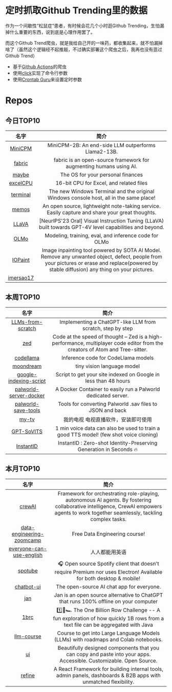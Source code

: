 # 定时抓取Github Trending里的数据

作为一个间歇性“松鼠症”患者，有时候会花几个小时逛Github Trending，生怕漏掉什么重要的东西，说到底是心理作用罢了。

而这个Github Trend爬虫，就是我给自己开的一味药，都收集起来，就不怕漏掉啥了（虽然这个逻辑经不起推敲，不过确实部署这个爬虫之后，我再也没有逛过Github Trend）

* 基于[Github Actions](https://docs.github.com/en/actions)的爬虫
* 使用[click](https://github.com/pallets/click)实现了命令行参数
* 使用[Crontab Guru](https://crontab.guru/)来设置定时参数

# Repos
## 今日TOP10 
<!-- START OF DAILY_TOP10_REPOS -->
| 名字 | 简介 |
| :----: | :----: |
| [MiniCPM](https://github.com/OpenBMB/MiniCPM) | MiniCPM-2B: An end-side LLM outperforms Llama2-13B. |
| [fabric](https://github.com/danielmiessler/fabric) | fabric is an open-source framework for augmenting humans using AI. |
| [maybe](https://github.com/maybe-finance/maybe) | The OS for your personal finances |
| [excelCPU](https://github.com/InkboxSoftware/excelCPU) | 16-bit CPU for Excel, and related files |
| [terminal](https://github.com/microsoft/terminal) | The new Windows Terminal and the original Windows console host, all in the same place! |
| [memos](https://github.com/usememos/memos) | An open source, lightweight note-taking service. Easily capture and share your great thoughts. |
| [LLaVA](https://github.com/haotian-liu/LLaVA) | [NeurIPS'23 Oral] Visual Instruction Tuning (LLaVA) built towards GPT-4V level capabilities and beyond. |
| [OLMo](https://github.com/allenai/OLMo) | Modeling, training, eval, and inference code for OLMo |
| [IOPaint](https://github.com/Sanster/IOPaint) | Image inpainting tool powered by SOTA AI Model. Remove any unwanted object, defect, people from your pictures or erase and replace(powered by stable diffusion) any thing on your pictures. |
| [imersao17](https://github.com/devfullcycle/imersao17) |  |
<!-- END OF DAILY_TOP10_REPOS -->

## 本周TOP10
<!-- START OF WEEKLY_TOP10_REPOS -->
| 名字 | 简介 |
| :----: | :----: |
| [LLMs-from-scratch](https://github.com/rasbt/LLMs-from-scratch) | Implementing a ChatGPT-like LLM from scratch, step by step |
| [zed](https://github.com/zed-industries/zed) | Code at the speed of thought – Zed is a high-performance, multiplayer code editor from the creators of Atom and Tree-sitter. |
| [codellama](https://github.com/facebookresearch/codellama) | Inference code for CodeLlama models |
| [moondream](https://github.com/vikhyat/moondream) | tiny vision language model |
| [google-indexing-script](https://github.com/goenning/google-indexing-script) | Script to get your site indexed on Google in less than 48 hours |
| [palworld-server-docker](https://github.com/thijsvanloef/palworld-server-docker) | A Docker Container to easily run a Palworld dedicated server. |
| [palworld-save-tools](https://github.com/cheahjs/palworld-save-tools) | Tools for converting Palworld .sav files to JSON and back |
| [my-tv](https://github.com/lizongying/my-tv) | 我的电视 电视直播软件，安装即可使用 |
| [GPT-SoVITS](https://github.com/RVC-Boss/GPT-SoVITS) | 1 min voice data can also be used to train a good TTS model! (few shot voice cloning) |
| [InstantID](https://github.com/InstantID/InstantID) | InstantID : Zero-shot Identity-Preserving Generation in Seconds 🔥 |
<!-- END OF WEEKLY_TOP10_REPOS -->

## 本月TOP10
<!-- START OF MONTHLY_TOP10_REPOS -->
| 名字 | 简介 |
| :----: | :----: |
| [crewAI](https://github.com/joaomdmoura/crewAI) | Framework for orchestrating role-playing, autonomous AI agents. By fostering collaborative intelligence, CrewAI empowers agents to work together seamlessly, tackling complex tasks. |
| [data-engineering-zoomcamp](https://github.com/DataTalksClub/data-engineering-zoomcamp) | Free Data Engineering course! |
| [everyone-can-use-english](https://github.com/xiaolai/everyone-can-use-english) | 人人都能用英语 |
| [spotube](https://github.com/KRTirtho/spotube) | 🎧 Open source Spotify client that doesn't require Premium nor uses Electron! Available for both desktop & mobile! |
| [chatbot-ui](https://github.com/mckaywrigley/chatbot-ui) | The open-source AI chat app for everyone. |
| [jan](https://github.com/janhq/jan) | Jan is an open source alternative to ChatGPT that runs 100% offline on your computer |
| [1brc](https://github.com/gunnarmorling/1brc) | 1️⃣🐝🏎️ The One Billion Row Challenge -- A fun exploration of how quickly 1B rows from a text file can be aggregated with Java |
| [llm-course](https://github.com/mlabonne/llm-course) | Course to get into Large Language Models (LLMs) with roadmaps and Colab notebooks. |
| [ui](https://github.com/shadcn-ui/ui) | Beautifully designed components that you can copy and paste into your apps. Accessible. Customizable. Open Source. |
| [refine](https://github.com/refinedev/refine) | A React Framework for building internal tools, admin panels, dashboards & B2B apps with unmatched flexibility. |
<!-- END OF MONTHLY_TOP10_REPOS -->
